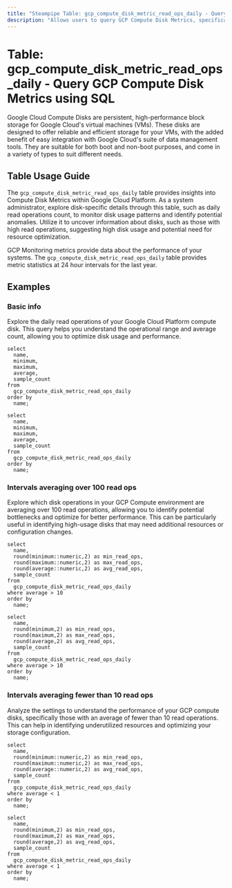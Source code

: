 ```yaml
---
title: "Steampipe Table: gcp_compute_disk_metric_read_ops_daily - Query GCP Compute Disk Metrics using SQL"
description: "Allows users to query GCP Compute Disk Metrics, specifically the daily read operations count, providing insights into disk usage patterns and potential anomalies."
---
```


# Table: gcp_compute_disk_metric_read_ops_daily - Query GCP Compute Disk Metrics using SQL

Google Cloud Compute Disks are persistent, high-performance block storage for Google Cloud's virtual machines (VMs). These disks are designed to offer reliable and efficient storage for your VMs, with the added benefit of easy integration with Google Cloud's suite of data management tools. They are suitable for both boot and non-boot purposes, and come in a variety of types to suit different needs.

## Table Usage Guide

The `gcp_compute_disk_metric_read_ops_daily` table provides insights into Compute Disk Metrics within Google Cloud Platform. As a system administrator, explore disk-specific details through this table, such as daily read operations count, to monitor disk usage patterns and identify potential anomalies. Utilize it to uncover information about disks, such as those with high read operations, suggesting high disk usage and potential need for resource optimization.

GCP Monitoring metrics provide data about the performance of your systems. The `gcp_compute_disk_metric_read_ops_daily` table provides metric statistics at 24 hour intervals for the last year.

## Examples

### Basic info
Explore the daily read operations of your Google Cloud Platform compute disk. This query helps you understand the operational range and average count, allowing you to optimize disk usage and performance.

```sql+postgres
select
  name,
  minimum,
  maximum,
  average,
  sample_count
from
  gcp_compute_disk_metric_read_ops_daily
order by
  name;
```

```sql+sqlite
select
  name,
  minimum,
  maximum,
  average,
  sample_count
from
  gcp_compute_disk_metric_read_ops_daily
order by
  name;
```

### Intervals averaging over 100 read ops
Explore which disk operations in your GCP Compute environment are averaging over 100 read operations, allowing you to identify potential bottlenecks and optimize for better performance. This can be particularly useful in identifying high-usage disks that may need additional resources or configuration changes.

```sql+postgres
select
  name,
  round(minimum::numeric,2) as min_read_ops,
  round(maximum::numeric,2) as max_read_ops,
  round(average::numeric,2) as avg_read_ops,
  sample_count
from
  gcp_compute_disk_metric_read_ops_daily
where average > 10
order by
  name;
```

```sql+sqlite
select
  name,
  round(minimum,2) as min_read_ops,
  round(maximum,2) as max_read_ops,
  round(average,2) as avg_read_ops,
  sample_count
from
  gcp_compute_disk_metric_read_ops_daily
where average > 10
order by
  name;
```

### Intervals averaging fewer than 10 read ops
Analyze the settings to understand the performance of your GCP compute disks, specifically those with an average of fewer than 10 read operations. This can help in identifying underutilized resources and optimizing your storage configuration.

```sql+postgres
select
  name,
  round(minimum::numeric,2) as min_read_ops,
  round(maximum::numeric,2) as max_read_ops,
  round(average::numeric,2) as avg_read_ops,
  sample_count
from
  gcp_compute_disk_metric_read_ops_daily
where average < 1
order by
  name;
```

```sql+sqlite
select
  name,
  round(minimum,2) as min_read_ops,
  round(maximum,2) as max_read_ops,
  round(average,2) as avg_read_ops,
  sample_count
from
  gcp_compute_disk_metric_read_ops_daily
where average < 1
order by
  name;
```
